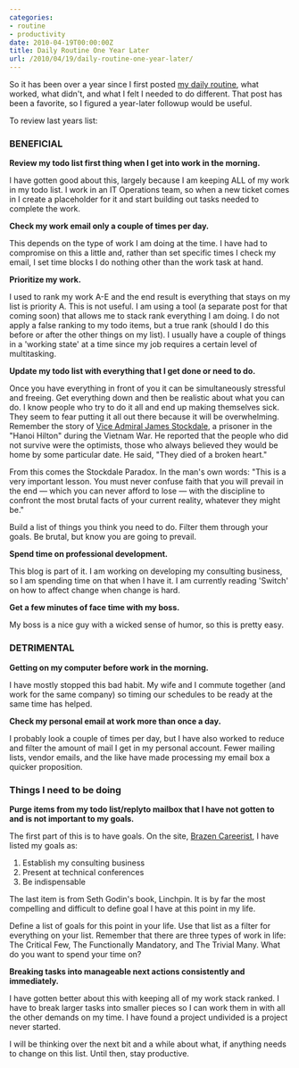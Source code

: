 ```yaml
---
categories:
- routine
- productivity
date: 2010-04-19T00:00:00Z
title: Daily Routine One Year Later
url: /2010/04/19/daily-routine-one-year-later/
---
```


So it has been over a year since I first posted [my daily routine](/2009/02/24/daily-routine), what worked, what didn't, and what I felt I needed to do different. That post has been a favorite, so I figured a year-later followup would be useful.

To review last years list:

### BENEFICIAL

**Review my todo list first thing when I get into work in the morning.**

I have gotten good about this, largely because I am keeping ALL of my work in my todo list. I work in an IT Operations team, so when a new ticket comes in I create a placeholder for it and start building out tasks needed to complete the work.

**Check my work email only a couple of times per day.**

This depends on the type of work I am doing at the time. I have had to compromise on this a little and, rather than set specific times I check my email, I set time blocks I do nothing other than the work task at hand.

**Prioritize my work.**

I used to rank my work A-E and the end result is everything that stays on my list is priority A. This is not useful. I am using a tool (a separate post for that coming soon) that allows me to stack rank everything I am doing. I do not apply a false ranking to my todo items, but a true rank (should I do this before or after the other things on my list). I usually have a couple of things in a 'working state' at a time since my job requires a certain level of multitasking.

**Update my todo list with everything that I get done or need to do.**

Once you have everything in front of you it can be simultaneously stressful and freeing. Get everything down and then be realistic about what you can do. I know people who try to do it all and end up making themselves sick. They seem to fear putting it all out there because it will be overwhelming. Remember the story of [Vice Admiral James Stockdale](http://en.wikipedia.org/wiki/James_Stockdale), a prisoner in the "Hanoi Hilton" during the Vietnam War. He reported that the people who did not survive were the optimists, those who always believed they would be home by some particular date. He said, "They died of a broken heart."

From this comes the Stockdale Paradox. In the man's own words: "This is a very important lesson. You must never confuse faith that you will prevail in the end — which you can never afford to lose — with the discipline to confront the most brutal facts of your current reality, whatever they might be."

Build a list of things you think you need to do. Filter them through your goals. Be brutal, but know you are going to prevail.

**Spend time on professional development.**

This blog is part of it. I am working on developing my consulting business, so I am spending time on that when I have it. I am currently reading 'Switch' on how to affect change when change is hard. 

**Get a few minutes of face time with my boss.**

My boss is a nice guy with a wicked sense of humor, so this is pretty easy.

### DETRIMENTAL

**Getting on my computer before work in the morning.**

I have mostly stopped this bad habit. My wife and I commute together (and work for the same company) so timing our schedules to be ready at the same time has helped.

**Check my personal email at work more than once a day.**

I probably look a couple of times per day, but I have also worked to reduce and filter the amount of mail I get in my personal account. Fewer mailing lists, vendor emails, and the like have made processing my email box a quicker proposition.

### Things I need to be doing

**Purge items from my todo list/replyto mailbox that I have not gotten to and is not important to my goals.**

The first part of this is to have goals. On the site, [Brazen Careerist](http://www.brazencareerist.com/profile/jeffrey-hulten), I have listed my goals as:

1. Establish my consulting business
2. Present at technical conferences
3. Be indispensable

The last item is from Seth Godin's book, Linchpin. It is by far the most compelling and difficult to define goal I have at this point in my life.

Define a list of goals for this point in your life. Use that list as a filter for everything on your list. Remember that there are three types of work in life: The Critical Few, The Functionally Mandatory, and The Trivial Many. What do you want to spend your time on?

**Breaking tasks into manageable next actions consistently and immediately.**

I have gotten better about this with keeping all of my work stack ranked. I have to break larger tasks into smaller pieces so I can work them in with all the other demands on my time. I have found a project undivided is a project never started.

I will be thinking over the next bit and a while about what, if anything needs to change on this list. Until then, stay productive.
